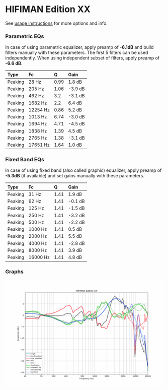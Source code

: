 # HIFIMAN Edition XX
See [usage instructions](https://github.com/jaakkopasanen/AutoEq#usage) for more options and info.

### Parametric EQs
In case of using parametric equalizer, apply preamp of **-6.1dB** and build filters manually
with these parameters. The first 5 filters can be used independently.
When using independent subset of filters, apply preamp of **-6.6 dB**.

| Type    | Fc       |    Q | Gain    |
|:--------|:---------|:-----|:--------|
| Peaking | 28 Hz    | 0.99 | 1.8 dB  |
| Peaking | 205 Hz   | 1.06 | -3.9 dB |
| Peaking | 462 Hz   | 3.2  | -3.1 dB |
| Peaking | 1682 Hz  | 2.2  | 6.4 dB  |
| Peaking | 12254 Hz | 0.86 | 5.2 dB  |
| Peaking | 1013 Hz  | 6.74 | -3.0 dB |
| Peaking | 1694 Hz  | 4.71 | -4.5 dB |
| Peaking | 1838 Hz  | 1.39 | 4.5 dB  |
| Peaking | 2765 Hz  | 1.38 | -3.1 dB |
| Peaking | 17651 Hz | 1.64 | 1.0 dB  |

### Fixed Band EQs
In case of using fixed band (also called graphic) equalizer, apply preamp of **-5.3dB**
(if available) and set gains manually with these parameters.

| Type    | Fc       |    Q | Gain    |
|:--------|:---------|:-----|:--------|
| Peaking | 31 Hz    | 1.41 | 1.9 dB  |
| Peaking | 62 Hz    | 1.41 | -0.1 dB |
| Peaking | 125 Hz   | 1.41 | -1.5 dB |
| Peaking | 250 Hz   | 1.41 | -3.2 dB |
| Peaking | 500 Hz   | 1.41 | -2.2 dB |
| Peaking | 1000 Hz  | 1.41 | 0.5 dB  |
| Peaking | 2000 Hz  | 1.41 | 5.5 dB  |
| Peaking | 4000 Hz  | 1.41 | -2.8 dB |
| Peaking | 8000 Hz  | 1.41 | 3.9 dB  |
| Peaking | 16000 Hz | 1.41 | 4.8 dB  |

### Graphs
![](./HIFIMAN%20Edition%20XX.png)
